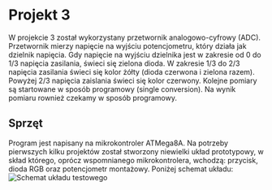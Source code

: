 # Projekt 3
W projekcie 3 został wykorzystany przetwornik analogowo-cyfrowy (ADC). Przetwornik mierzy napięcie na wyjściu potencjometru, który działa jak dzielnik napięcia. Gdy napięcie na wyjściu dzielnika jest w zakresie od 0 do 1/3 napięcia zasilania, świeci się zielona dioda. W zakresie 1/3 do 2/3 napięcia zasilania świeci się kolor żółty (dioda czerwona i zielona razem). Powyżej 2/3 napięcia zaislania świeci się kolor czerwony. Kolejne pomiary są startowane w sposób programowy (single conversion). Na wynik pomiaru rownież czekamy w sposób programowy.
## Sprzęt
Program jest napisany na mikrokontroler ATMega8A. Na potrzeby pierwszych kilku projektów został stworzony niewielki układ prototypowy, w skład którego, oprócz wspomnianego mikrokontrolera, wchodzą: przycisk, dioda RGB oraz potencjometr montażowy. Poniżej schemat układu:
![Schemat układu testowego](http://thecatapi.com/?id=6fl)